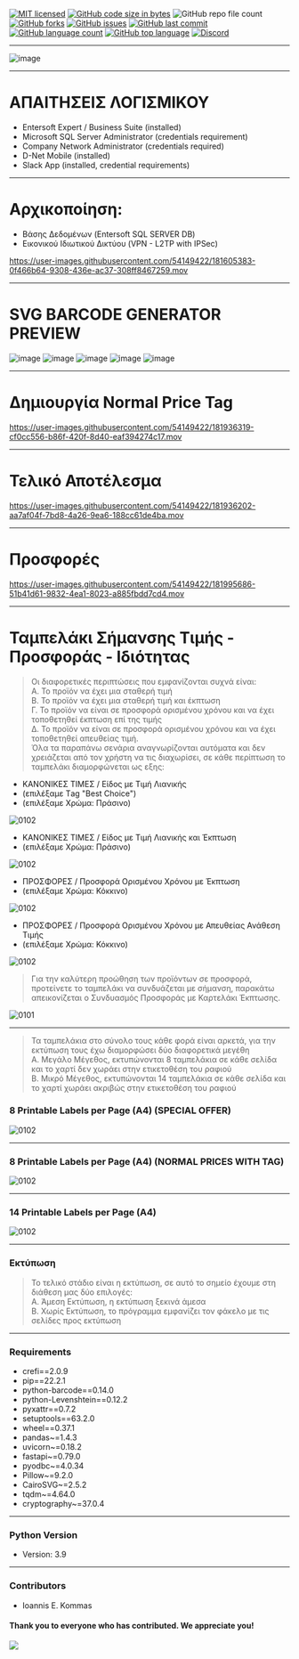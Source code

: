 
[![MIT licensed](https://img.shields.io/badge/license-MIT-brightgreen.svg?style=for-the-badge)](LICENSE)
[![GitHub code size in bytes](https://img.shields.io/github/repo-size/johnkommas/BarcodeReader?style=for-the-badge)](CODE_SIZE)
![GitHub repo file count](https://img.shields.io/github/directory-file-count/johnkommas/BarcodeReader?style=for-the-badge)
[![GitHub forks](https://img.shields.io/github/forks/johnkommas/BarcodeReader?style=for-the-badge)](FORKS)
[![GitHub issues](https://img.shields.io/github/issues/johnkommas/BarcodeReader?style=for-the-badge)](ISSUES)
[![GitHub last commit](https://img.shields.io/github/last-commit/johnkommas/BarcodeReader?style=for-the-badge)](COMMIT)
[![GitHub language count](https://img.shields.io/github/languages/count/johnkommas/BarcodeReader?style=for-the-badge)](LANGUAGES)
[![GitHub top language](https://img.shields.io/github/languages/top/johnkommas/BarcodeReader?style=for-the-badge)](lang)
[![Discord](https://img.shields.io/discord/583993547792056321?style=for-the-badge)](https://discord.gg/PJAT7XNshB)

---
![image](https://github.com/johnkommas/BarcodeReader/blob/master/my_app/SELF_LABEL/images/Mixture.png?raw=true)

---
# ΑΠΑΙΤΗΣΕΙΣ ΛΟΓΙΣΜΙΚΟΥ
- Entersoft Expert / Business Suite (installed)
- Microsoft SQL Server Administrator (credentials requirement)
- Company Network Administrator (credentials required)
- D-Net Mobile (installed)
- Slack App (installed, credential requirements)

---

# Αρχικοποίηση:
- Βάσης Δεδομένων (Entersoft SQL SERVER DB) 
- Εικονικού Ιδιωτικού Δικτύου (VPN - L2TP with IPSec)


https://user-images.githubusercontent.com/54149422/181605383-0f466b64-9308-436e-ac37-308ff8467259.mov


---

# SVG BARCODE GENERATOR PREVIEW



![image](https://raw.githubusercontent.com/johnkommas/BarcodeReader/ea7afc5e2e9c56dd8a2c37febb5105a04b41447b/app/images/20002459.svg)  ![image](https://raw.githubusercontent.com/johnkommas/BarcodeReader/c72c662eedf800ba3b9731d203a8afabda002323/app/images/3228020232028.svg) ![image](https://raw.githubusercontent.com/johnkommas/BarcodeReader/3a34d254a98831d397a91f2c7e67c14243be0165/app/images/5035766641223.svg) ![image](https://raw.githubusercontent.com/johnkommas/BarcodeReader/3a34d254a98831d397a91f2c7e67c14243be0165/app/images/8437013754460.svg)  ![image](https://raw.githubusercontent.com/johnkommas/BarcodeReader/824bb79488e0692f624b7167ad3d324b56fef59a/app/images/5201314166795.svg)

---

# Δημιουργία Normal Price Tag



https://user-images.githubusercontent.com/54149422/181936319-cf0cc556-b86f-420f-8d40-eaf394274c17.mov


---

# Τελικό Αποτέλεσμα



https://user-images.githubusercontent.com/54149422/181936202-aa7af04f-7bd8-4a26-9ea6-188cc61de4ba.mov


---

# Προσφορές 


https://user-images.githubusercontent.com/54149422/181995686-51b41d61-9832-4ea1-8023-a885fbdd7cd4.mov


---

# Ταμπελάκι Σήμανσης Τιμής - Προσφοράς - Ιδιότητας

> Οι διαφορετικές περιπτώσεις που εμφανίζονται συχνά είναι: <br>
> Α. Το προϊόν να έχει μια σταθερή τιμή <br>
> Β. Το προϊόν να έχει μια σταθερή τιμή και έκπτωση <br>
> Γ. Το προϊόν να είναι σε προσφορά ορισμένου χρόνου και να έχει τοποθετηθεί έκπτωση επί της τιμής <br>
> Δ. Το προϊόν να είναι σε προσφορά ορισμένου χρόνου και να έχει τοποθετηθεί απευθείας τιμή. <br>
> Όλα τα παραπάνω σενάρια αναγνωρίζονται αυτόματα και δεν χρειάζεται από τον χρήστη να τις διαχωρίσει, 
σε κάθε περίπτωση το ταμπελάκι διαμορφώνεται ως εξης: <br>

- ΚΑΝΟΝΙΚΕΣ ΤΙΜΕΣ / Είδος με Τιμή Λιανικής 
- (επιλέξαμε Τag "Best Choice")
- (επιλέξαμε Χρώμα: Πράσινο)

![0102](https://github.com/johnkommas/BarcodeReader/blob/master/my_app/SELF_LABEL/images/A.png?raw=true)

- ΚΑΝΟΝΙΚΕΣ ΤΙΜΕΣ / Είδος με Τιμή Λιανικής και Έκπτωση
- (επιλέξαμε Χρώμα: Πράσινο)

![0102](https://github.com/johnkommas/BarcodeReader/blob/master/my_app/SELF_LABEL/images/D.png?raw=true)

- ΠΡΟΣΦΟΡΕΣ / Προσφορά Ορισμένου Χρόνου με Έκπτωση
- (επιλέξαμε Χρώμα: Κόκκινο)

![0102](https://github.com/johnkommas/BarcodeReader/blob/master/my_app/SELF_LABEL/images/B.png?raw=true)

- ΠΡΟΣΦΟΡΕΣ / Προσφορά Ορισμένου Χρόνου με Απευθείας Ανάθεση Τιμής
- (επιλέξαμε Χρώμα: Κόκκινο)

![0102](https://github.com/johnkommas/BarcodeReader/blob/master/my_app/SELF_LABEL/images/C.png?raw=true)
> Για την καλύτερη προώθηση των προϊόντων σε προσφορά, προτείνετε το ταμπελάκι να συνδυάζεται με σήμανση, παρακάτω απεικονίζεται 
ο Συνδυασμός Προσφοράς με Καρτελάκι Έκπτωσης.

![0101](https://github.com/johnkommas/BarcodeReader/blob/master/my_app/SELF_LABEL/images/Discount%20LATO_.png?raw=true)

---
> Τα ταμπελάκια στο σύνολο τους κάθε φορά είναι αρκετά, για την εκτύπωση τους έχω διαμορφώσει δύο διαφορετικά μεγέθη <br>
> Α. Μεγάλο Μέγεθος, εκτυπώνονται 8 ταμπελάκια σε κάθε σελίδα και το χαρτί δεν χωράει στην ετικετοθέση του ραφιού <br>
> Β. Μικρό Μέγεθος, εκτυπώνονται 14 ταμπελάκια σε κάθε σελίδα και το χαρτί χωράει ακριβώς στην ετικετοθέση του ραφιού

### 8 Printable Labels per Page (A4) (SPECIAL OFFER)

![0102](https://github.com/johnkommas/BarcodeReader/blob/master/my_app/SELF_LABEL/images/A4_PAGE1.png?raw=true)

---

### 8 Printable Labels per Page (A4) (NORMAL PRICES WITH TAG)
![0102](https://github.com/johnkommas/BarcodeReader/blob/master/my_app/SELF_LABEL/images/A4_PAGE3.png?raw=true)

---

### 14 Printable Labels per Page (A4) 

![0102](https://github.com/johnkommas/BarcodeReader/blob/master/my_app/SELF_LABEL/images/A4_PAGE2.png?raw=true)

---
### Εκτύπωση
> Το τελικό στάδιο είναι η εκτύπωση, σε αυτό το σημείο έχουμε στη διάθεση μας δύο επιλογές: <br>
> Α. Άμεση Εκτύπωση, η εκτύπωση ξεκινά άμεσα <br>
> B. Χωρίς Εκτύπωση, το πρόγραμμα εμφανίζει τον φάκελο με τις σελίδες προς εκτύπωση <br>

---
### Requirements
- crefi==2.0.9
- pip==22.2.1
- python-barcode==0.14.0
- python-Levenshtein==0.12.2
- pyxattr==0.7.2
- setuptools==63.2.0
- wheel==0.37.1
- pandas~=1.4.3
- uvicorn~=0.18.2
- fastapi~=0.79.0
- pyodbc~=4.0.34
- Pillow~=9.2.0
- CairoSVG~=2.5.2
- tqdm~=4.64.0
- cryptography~=37.0.4

---

### Python Version
- Version: 3.9

---


### Contributors

- Ioannis E. Kommas


#### Thank you to everyone who has contributed. We appreciate you!

<a >
  <img src="https://github.com/johnkommas/CodeCademy_Projects/blob/master/img/dart_images/b.png?raw=true" />
</a>



